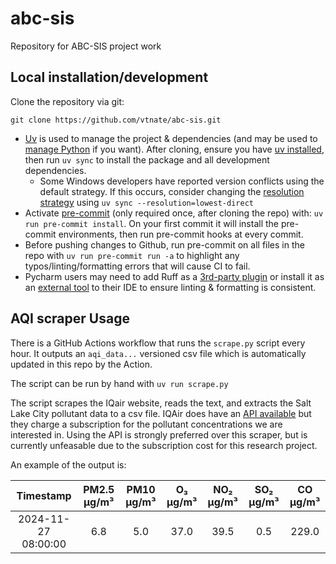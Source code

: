 # abc-sis

Repository for ABC-SIS project work

## Local installation/development

Clone the repository via git:

```terminal
git clone https://github.com/vtnate/abc-sis.git
```

- [Uv](https://docs.astral.sh/uv/) is used to manage the project & dependencies (and may be used to [manage Python](https://docs.astral.sh/uv/guides/install-python/) if you want). After cloning, ensure you have
  [uv installed](https://docs.astral.sh/uv/getting-started/installation/), then run `uv sync` to install the package and all development dependencies.
    - Some Windows developers have reported version conflicts using the default strategy. If this occurs, consider changing the [resolution strategy](https://docs.astral.sh/uv/concepts/resolution/#resolution-strategy) using `uv sync --resolution=lowest-direct`
- Activate [pre-commit](https://pre-commit.com/) (only required once, after cloning the repo) with: `uv run pre-commit install`. On your first commit it will install the pre-commit environments, then run pre-commit hooks at every commit.
- Before pushing changes to Github, run pre-commit on all files in the repo with `uv run pre-commit run -a` to highlight any typos/linting/formatting errors that will cause CI to fail.
- Pycharm users may need to add Ruff as a [3rd-party plugin](https://docs.astral.sh/ruff/editors/setup/#via-third-party-plugin) or install it as an [external tool](https://docs.astral.sh/ruff/editors/setup/#pycharm) to their IDE to ensure linting & formatting is consistent.

## AQI scraper Usage

There is a GitHub Actions workflow that runs the `scrape.py` script every hour. It outputs an `aqi_data...` versioned csv file which is automatically updated in this repo by the Action.

The script can be run by hand with `uv run scrape.py`

The script scrapes the IQair website, reads the text, and extracts the Salt Lake City pollutant data to a csv file.
IQAir does have an [API available](https://www.iqair.com/air-quality-monitors/api) but they charge a subscription for the pollutant concentrations we are interested in.
Using the API is strongly preferred over this scraper, but is currently unfeasable due to the subscription cost for this research project.

An example of the output is:

|      Timestamp      | PM2.5 µg/m³ | PM10 µg/m³ | O₃ µg/m³ | NO₂ µg/m³ | SO₂ µg/m³ | CO µg/m³ |
| :-----------------: | :---------: | :--------: | :------: | :-------: | :-------: | :------: |
| 2024-11-27 08:00:00 |     6.8     |    5.0     |   37.0   |   39.5    |    0.5    |  229.0   |
